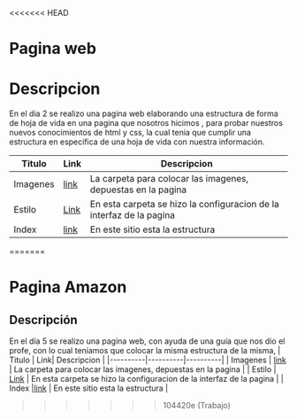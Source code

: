 <<<<<<< HEAD
# Pagina web 


# Descripcion
En el dia 2 se realizo una pagina web  elaborando una estructura de forma de hoja de vida en una pagina que nosotros hicimos , para probar nuestros nuevos conocimientos de html y css,
la cual tenia que cumplir una estructura en especifica de una hoja de vida con nuestra información.
		
| Titulo | Link| Descripcion |
|----------|----------|----------|
| Imagenes    | [link](https://github.com/andres8073562/HTML_S1_ReyesESpinelAndresDavid/tree/master/Dia2/Imagnes)   | La carpeta para colocar las imagenes, depuestas en la pagina   |
| Estilo    |  [Link](https://github.com/andres8073562/HTML_S1_ReyesESpinelAndresDavid/tree/master/Dia2/Imagnes/Estilo)  | En esta carpeta se hizo la configuracion de la interfaz de la pagina  |
|   Index  | [link](https://github.com/andres8073562/HTML_S1_ReyesESpinelAndresDavid/blob/master/Dia2/index.html)   | En este sitio esta la estructura  |
=======
# Pagina Amazon
##  Descripción
En el día 5 se realizo una pagina web, con ayuda de una guía que nos dio el profe, con lo cual teníamos que colocar la misma estructura de la misma,
| Titulo | Link| Descripcion |
|----------|----------|----------|
| Imagenes    | [link](https://github.com/andres8073562/HTML_S1_ReyesESpinelAndresDavid/tree/master/Dia5/Imagenes)  | La carpeta para colocar las imagenes, depuestas en la pagina   |
| Estilo    |  [Link](https://github.com/andres8073562/HTML_S1_ReyesESpinelAndresDavid/tree/master/Dia5/Estilo)  | En esta carpeta se hizo la configuracion de la interfaz de la pagina  |
|   Index  |[link](https://github.com/andres8073562/HTML_S1_ReyesESpinelAndresDavid/blob/master/Dia5/index.html)   | En este sitio esta la estructura  |
>>>>>>> 104420e (Trabajo)
